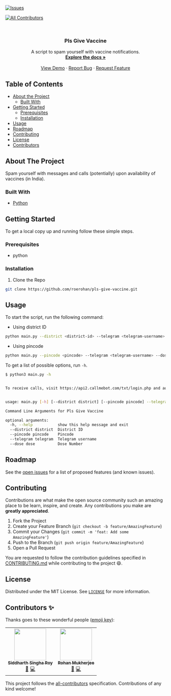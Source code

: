 [![Issues][issues-shield]][issues-url]
<!-- ALL-CONTRIBUTORS-BADGE:START - Do not remove or modify this section -->
[![All Contributors](https://img.shields.io/badge/all_contributors-2-orange.svg?style=flat-square)](#contributors-)
<!-- ALL-CONTRIBUTORS-BADGE:END -->

<!-- PROJECT LOGO -->
<br />
<p align="center">
  <!-- <a href="https://github.com/roerohan/pls-give-vaccine">
    <img src="https://project-logo.png" alt="Logo" width="80">
  </a> -->

  <h3 align="center">Pls Give Vaccine</h3>

  <p align="center">
    A script to spam yourself with vaccine notifications.
    <br />
    <a href="https://github.com/roerohan/pls-give-vaccine"><strong>Explore the docs »</strong></a>
    <br />
    <br />
    <a href="https://github.com/roerohan/pls-give-vaccine">View Demo</a>
    ·
    <a href="https://github.com/roerohan/pls-give-vaccine/issues">Report Bug</a>
    ·
    <a href="https://github.com/roerohan/pls-give-vaccine/issues">Request Feature</a>
  </p>
</p>



<!-- TABLE OF CONTENTS -->
## Table of Contents

* [About the Project](#about-the-project)
  * [Built With](#built-with)
* [Getting Started](#getting-started)
  * [Prerequisites](#prerequisites)
  * [Installation](#installation)
* [Usage](#usage)
* [Roadmap](#roadmap)
* [Contributing](#contributing)
* [License](#license)
* [Contributors](#contributors-)



<!-- ABOUT THE PROJECT -->
## About The Project

Spam yourself with messages and calls (potentially) upon availability of vaccines (in India).

### Built With

* [Python](https://www.python.org/)


<!-- GETTING STARTED -->
## Getting Started

To get a local copy up and running follow these simple steps.

### Prerequisites

- python

### Installation
 
1. Clone the Repo
```sh
git clone https://github.com/roerohan/pls-give-vaccine.git
```


<!-- USAGE EXAMPLES -->
## Usage

To start the script, run the following command:

- Using district ID
```sh
python main.py --district <district-id> --telegram <telegram-username> --dose <dose-number>
```

- Using pincode
```sh
python main.py --pincode <pincode> --telegram <telegram-username> --dose <dose-number>
```

To get a list of possible options, run `-h`.

```sh
$ python3 main.py -h                                           


To receive calls, visit https://api2.callmebot.com/txt/login.php and authenticate using telegram.


usage: main.py [-h] [--district district] [--pincode pincode] --telegram telegram [--dose dose]

Command Line Arguments for Pls Give Vaccine

optional arguments:
  -h, --help           show this help message and exit
  --district district  District ID
  --pincode pincode    Pincode
  --telegram telegram  Telegram username
  --dose dose          Dose Number
```

<!-- ROADMAP -->
## Roadmap

See the [open issues](https://github.com/roerohan/pls-give-vaccine/issues) for a list of proposed features (and known issues).



<!-- CONTRIBUTING -->
## Contributing

Contributions are what make the open source community such an amazing place to be learn, inspire, and create. Any contributions you make are **greatly appreciated**.

1. Fork the Project
2. Create your Feature Branch (`git checkout -b feature/AmazingFeature`)
3. Commit your Changes (`git commit -m 'feat: Add some AmazingFeature'`)
4. Push to the Branch (`git push origin feature/AmazingFeature`)
5. Open a Pull Request

You are requested to follow the contribution guidelines specified in [CONTRIBUTING.md](./CONTRIBUTING.md) while contributing to the project :smile:.

<!-- LICENSE -->
## License

Distributed under the MIT License. See [`LICENSE`](./LICENSE) for more information.




<!-- MARKDOWN LINKS & IMAGES -->
<!-- https://www.markdownguide.org/basic-syntax/#reference-style-links -->
[roerohan-url]: https://roerohan.tech
[issues-shield]: https://img.shields.io/github/issues/roerohan/pls-give-vaccine.svg?style=flat-square
[issues-url]: https://github.com/roerohan/pls-give-vaccine/issues

## Contributors ✨

Thanks goes to these wonderful people ([emoji key](https://allcontributors.org/docs/en/emoji-key)):

<!-- ALL-CONTRIBUTORS-LIST:START - Do not remove or modify this section -->
<!-- prettier-ignore-start -->
<!-- markdownlint-disable -->
<table>
  <tr>
    <td align="center"><a href="https://sid200026.github.io/"><img src="https://avatars.githubusercontent.com/u/42297087?v=4?s=100" width="100px;" alt=""/><br /><sub><b>Siddharth Singha Roy</b></sub></a><br /><a href="https://github.com/roerohan/pls-give-vaccine/commits?author=Sid200026" title="Documentation">📖</a> <a href="https://github.com/roerohan/pls-give-vaccine/commits?author=Sid200026" title="Code">💻</a></td>
    <td align="center"><a href="https://github.com/roerohan"><img src="https://avatars.githubusercontent.com/u/42958812?v=4?s=100" width="100px;" alt=""/><br /><sub><b>Rohan Mukherjee</b></sub></a><br /><a href="https://github.com/roerohan/pls-give-vaccine/commits?author=roerohan" title="Documentation">📖</a> <a href="https://github.com/roerohan/pls-give-vaccine/commits?author=roerohan" title="Code">💻</a></td>
  </tr>
</table>

<!-- markdownlint-restore -->
<!-- prettier-ignore-end -->

<!-- ALL-CONTRIBUTORS-LIST:END -->

This project follows the [all-contributors](https://github.com/all-contributors/all-contributors) specification. Contributions of any kind welcome!